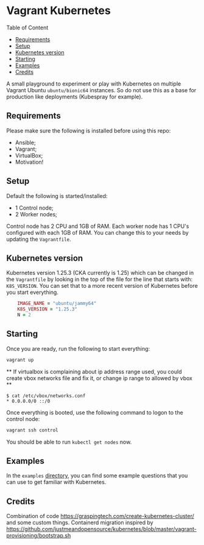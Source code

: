 # Vagrant Kubernetes

Table of Content
  * [Requirements](#requirements)
  * [Setup](#setup)
  * [Kubernetes version](#kubernetes-version)
  * [Starting](#starting)
  * [Examples](#examples)
  * [Credits](#credits)

A small playground to experiment or play with Kubernetes on multiple Vagrant Ubuntu `ubuntu/bionic64` instances. So do not use this as a base for production like deployments (Kubespray for example).

## Requirements

Please make sure the following is installed before using this repo:

* Ansible;
* Vagrant;
* VirtualBox;
* Motivation!

## Setup

Default the following is started/installed:

* 1 Control node;
* 2 Worker nodes;

Control node has 2 CPU and 1GB of RAM. Each worker node has 1 CPU's configured with each 1GB of RAM. You can change this to your needs by updating the `Vagrantfile`.

## Kubernetes version

Kubernetes version 1.25.3 (CKA currently is 1.25) which can be changed in the `Vagrantfile` by looking in the top of the file for the line that starts with: `K8S_VERSION`. You can set that to a more recent version of Kubernetes before you start everything.

```ruby
    IMAGE_NAME = "ubuntu/jammy64"
    K8S_VERSION = "1.25.3"
    N = 2
```

## Starting

Once you are ready, run the following to start everything:

```sh
vagrant up
```
** If virtualbox is complaining about ip address range used, you could create vbox networks file and fix it, or change ip range to allowed by vbox **
```
$ cat /etc/vbox/networks.conf
* 0.0.0.0/0 ::/0
```

Once everything is booted, use the following command to logon to the control node:

```sh
vagrant ssh control
```

You should be able to run `kubectl get nodes` now.

## Examples

In the `examples` [directory](examples/readme.md), you can find some example questions that you can use to get familiar with Kubernetes.

## Credits

Combination of code https://graspingtech.com/create-kubernetes-cluster/ and some custom things.
Containerd migration inspired by https://github.com/justmeandopensource/kubernetes/blob/master/vagrant-provisioning/bootstrap.sh
